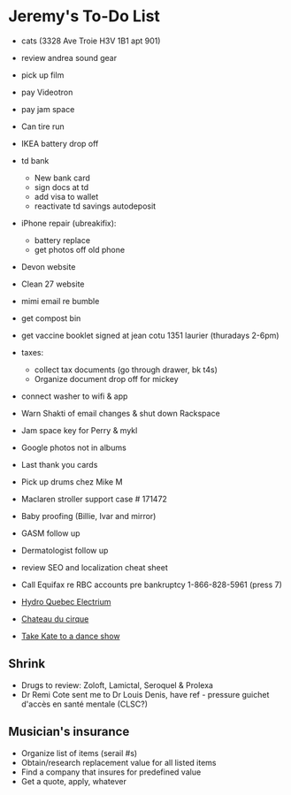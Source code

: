 # Jeremy's To-Do List

- cats (3328 Ave Troie H3V 1B1 apt 901)
- review andrea sound gear

- pick up film
- pay Videotron
- pay jam space
- Can tire run
- IKEA battery drop off
- td bank
  - New bank card
  - sign docs at td
  - add visa to wallet
  - reactivate td savings autodeposit
- iPhone repair (ubreakifix):
  - battery replace
  - get photos off old phone
  
- Devon website
- Clean 27 website
- mimi email re bumble
- get compost bin

- get vaccine booklet signed at jean cotu 1351 laurier (thuradays 2-6pm)
- taxes:
  - collect tax documents (go through drawer, bk t4s)
  - Organize document drop off for mickey
- connect washer to wifi & app
- Warn Shakti of email changes & shut down Rackspace
- Jam space key for Perry & mykl
- Google photos not in albums
- Last thank you cards
- Pick up drums chez Mike M
- Maclaren stroller support case # 171472
- Baby proofing (Billie, Ivar and mirror)
- GASM follow up
- Dermatologist follow up
- review SEO and localization cheat sheet
- Call Equifax re RBC accounts pre bankruptcy 1-866-828-5961 (press 7)
- [Hydro Quebec Electrium](http://www.hydroquebec.com/visit/monteregie/electrium.html)
- [Chateau du cirque](https://www.chateau-cirque.com/)
- [Take Kate to a dance show](https://www.quebecdanse.org/)

## Shrink

- Drugs to review: Zoloft, Lamictal, Seroquel & Prolexa
- Dr Remi Cote sent me to Dr Louis Denis, have ref - pressure guichet d'accès en santé mentale (CLSC?)

## Musician's insurance

- Organize list of items (serail #s)
- Obtain/research replacement value for all listed items
- Find a company that insures for predefined value
- Get a quote, apply, whatever
